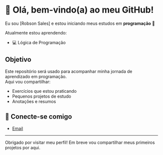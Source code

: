 # 👋 Olá, bem-vindo(a) ao meu GitHub!  

Eu sou [Robson Sales] e estou iniciando meus estudos em **programação** 🚀  

Atualmente estou aprendendo:  
- 💻 Lógica de Programação  

## Objetivo
Este repositório será usado para acompanhar minha jornada de aprendizado em programação.  
Aqui vou compartilhar:
- Exercícios que estou praticando  
- Pequenos projetos de estudo  
- Anotações e resumos  


## 🤝 Conecte-se comigo 
- [Email](mailto:rs3116494@gmail.com)  

---
Obrigado por visitar meu perfil! Em breve vou compartilhar meus primeiros projetos por aqui.
